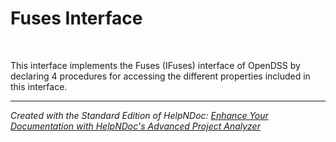 # Fuses Interface

&nbsp;

This interface implements the Fuses (IFuses) interface of OpenDSS by declaring 4 procedures for accessing the different properties included in this interface.


***
_Created with the Standard Edition of HelpNDoc: [Enhance Your Documentation with HelpNDoc's Advanced Project Analyzer](<https://www.helpndoc.com/feature-tour/advanced-project-analyzer/>)_
